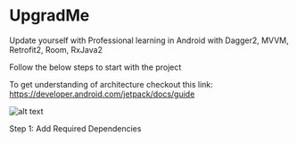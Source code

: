 # UpgradMe
Update yourself with Professional learning in Android with Dagger2, MVVM, Retrofit2, Room, RxJava2

Follow the below steps to start with the project 

To get understanding of architecture
checkout this link:
https://developer.android.com/jetpack/docs/guide

![alt text](android_architecture.png)

Step 1:
Add Required Dependencies
